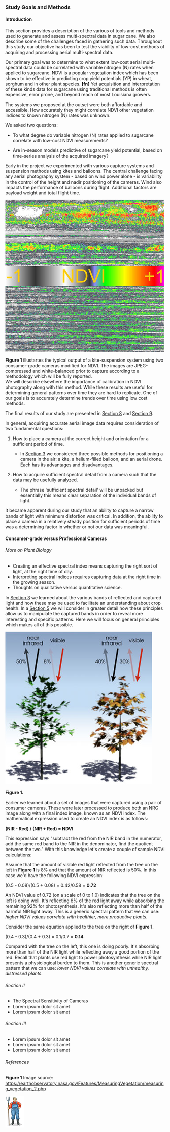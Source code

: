 ### Study Goals and Methods

#### Introduction

This section provides a description of the various of tools and methods used to generate and assess multi-spectral data in 
sugar cane. We also describe some of the challenges faced in gathering such data. Throughout this study our objective 
has been to test the viability of low-cost methods of acquiring and processing aerial multi-spectral data. 

Our primary goal was to determine to what extent low-cost aerial multi-spectral data could be correlated with variable 
nitrogen (N) rates when applied to sugarcane. NDVI is a popular vegetation index which has been shown to be effective in 
predicting crop yield potentials (YP) in wheat, sorghum and in other plant species. __[fn]__  Yet acquisition and interpretation 
of these kinds data for sugarcane using traditional methods is often expensive, error prone, and beyond reach of most 
Louisiana growers.

The systems we proposed at the outset were both affordable and accessible. How accurately they might correlate 
NDVI other vegetation indices to known nitrogen (N) rates was unknown.

We asked two questions:

* To what degree do variable nitrogen (N) rates applied to sugarcane correlate with low-cost NDVI measurements?

* Are in-season models predictive of sugarcane yield potential, based on time-series analysis of the acquired imagery?

Early in the project we experimented with various capture systems and suspension methods using kites and 
balloons. The central challenge facing any aerial photography system - based on wind power alone - is variability in the 
control of the height and nadir positioning of the cameras. Wind also impacts the performance of balloons during flight. 
Additional factors are payload weight and total flight time. 

![](img/kite_image_fastie_lut.png)

__Figure 1__ illustartes the typical output of a kite-suspension system using two consumer-grade cameras modified for NDVI. The images are 
JPEG-compressed and white-balanced prior to capture according to a methodology which will be fully reported.  
We will describe elsewhere the importance of calibration in NDVI photography along with this method. While these results 
are useful for determining general patterns over time they are hard to replicate. One of our goals is to accurately 
determine trends over time using low cost methods. 
 
The final results of our study are 
presented in [Section 8](study_results_balloons.md) and [Section 9](readme_resources/study_results_drones.md). 

In general, acquiring accurate aerial image data requires consideration of two fundamental questions: 

1. How to place a camera at the correct height and orientation for a sufficient period of time.

    * In [Section 3](kites_balloons_drones.md) we considered three possible methods for positioning a camera 
    in the air: a kite, a helium-filled balloon, and an aerial drone. Each has its advantages and disadvantages.
    
2. How to acquire sufficient spectral detail from a camera such that the data may be usefully analyzed.

    * The phrase 'sufficient spectral detail' will be unpacked but essentially this means clear separation of the 
    individual bands of light.  
    
It became apparent during our study that an ability to capture a narrow bands of light with minimum distortion was critical. 
In addition, the ability to place a camera in a relatively steady position for sufficient periods of time was a determining 
factor in whether or not our data was meaningful.

#### Consumer-grade versus Professional Cameras

  

###### More on Plant Biology

* Creating an effective spectral index means capturing the right sort of light, at the right time of day. 
* Interpreting spectral indices requires capturing data at the right time in the growing season.
* Thoughts on qualitative versus quantitative science.

In [Section 3](kites_balloons_drones.md) we learned about the various bands of reflected and captured light and how these 
may be used to facilitate an understanding about crop health. In a [Section 5]() we will consider in greater detail how 
these principles allow us to manipulate the captured bands in order to reveal more interesting and specific patterns. 
Here we will focus on general principles which makes all of this possible. 

![](img/ndvi_biology.png) 

__Figure 1.__

Earlier we learned about a set of images that were captured using a pair of consumer cameras. These were later processed to produce both an NRG
image along with a final index image, known as an NDVI index. The mathematical expression used to create an NDVI index 
is as follows:

__(NIR - Red) / (NIR + Red) =  NDVI__

This expression says "subtract the red from the NIR band in the numerator, add the same red band to the NIR in the denominator, 
find the quotient between the two." With this knowledge let's create a couple of sample NDVI calculations:

Assume that the amount of visible red light reflected from the tree on the left in __Figure 1__ is 8% and that the amount of NIR 
reflected is 50%. In this case we'd have the following NDVI expression: 

(0.5 - 0.08)/(0.5 + 0.08) = 0.42/0.58 = __0.72__ 

An NDVI value of 0.72 (on a scale of 0 to 1.0) indicates that the tree on the left is doing well. It's reflecting 8% of the red light away while absorbing 
the remaining 92% for photosynthesis. It's also reflecting more than half of the harmful NIR light away. 
This is a generic spectral pattern that we can use: _higher NDVI values correlate with healthier, more productive plants_. 

Consider the same equation applied to the tree on the right of __Figure 1__. 
  
(0.4 - 0.3)/(0.4 + 0.3) = 0.1/0.7 = __0.14__ 

Compared with the tree on the left, this one is doing poorly. It's absorbing more than half of the NIR 
light while reflecting away a good portion of the red. Recall that plants use red light to power photosynthesis while NIR 
light presents a physiological burden to them. This is another generic spectral pattern that we can use: _lower NDVI values correlate with unhealthy, distressed plants_. 


###### Section II

* The Spectral Sensitivity of Cameras
* Lorem ipsum dolor sit amet
* Lorem ipsum dolor sit amet

###### Section III

* Lorem ipsum dolor sit amet
* Lorem ipsum dolor sit amet
* Lorem ipsum dolor sit amet


###### References
__Figure 1__ Image source: https://earthobservatory.nasa.gov/Features/MeasuringVegetation/measuring_vegetation_2.php

![](img/farmera.png) 